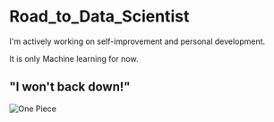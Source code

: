 # Road_to_Data_Scientist
I'm actively working on self-improvement and personal development.

It is only Machine learning for now.

## "I won't back down!"
![One Piece](https://e0.pxfuel.com/wallpapers/381/194/desktop-wallpaper-luffy-in-udon-prison-luffy-funny.jpg)
